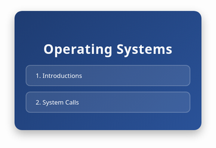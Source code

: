 <div style="
  max-width: 700px;
  margin: 50px auto;
  padding: 30px;
  background: linear-gradient(135deg, #1e3c72 0%, #2a5298 100%);
  border-radius: 20px;
  box-shadow: 0 10px 25px rgba(0,0,0,0.3);
  color: white;
  font-family: 'Segoe UI', sans-serif;
">

  <h1 style="text-align: center; font-size: 2.5em; margin-bottom: 20px; letter-spacing: 1px;"> Operating Systems</h1>

  <ul style="list-style: none; padding: 0; font-size: 1.2em;">
    <li style="margin-bottom: 15px;">
      <a href="?file=os/introductions.md" style="
        display: block;
        padding: 15px 25px;
        background-color: rgba(255, 255, 255, 0.1);
        border: 2px solid rgba(255, 255, 255, 0.2);
        border-radius: 12px;
        color: #ffffff;
        text-decoration: none;
        transition: all 0.3s ease;
      " onmouseover="this.style.backgroundColor='rgba(255,255,255,0.2)'" onmouseout="this.style.backgroundColor='rgba(255,255,255,0.1)'">
         1. Introductions
      </a>
    </li>
    <li>
      <a href="?file=os/system_calls.md" style="
        display: block;
        padding: 15px 25px;
        background-color: rgba(255, 255, 255, 0.1);
        border: 2px solid rgba(255, 255, 255, 0.2);
        border-radius: 12px;
        color: #ffffff;
        text-decoration: none;
        transition: all 0.3s ease;
      " onmouseover="this.style.backgroundColor='rgba(255,255,255,0.2)'" onmouseout="this.style.backgroundColor='rgba(255,255,255,0.1)'">
         2. System Calls
      </a>
    </li>
  </ul>

</div>


